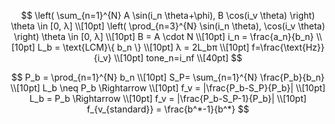 $$
\left( \sum_{n=1}^{N} A \sin(i_n \theta+\phi), B \cos(i_v \theta) \right) \theta \in [0, λ] \\[10pt]
\left( \prod_{n=3}^{N} \sin(i_n \theta), \cos(i_v \theta) \right) \theta \in [0, λ] \\[10pt]
B = A \cdot N \\[10pt]
i_n = \frac{a_n}{b_n} \\[10pt]
L_b = \text{LCM}\{ b_n \} \\[10pt]
λ = 2L_bπ \\[10pt]
f=\frac{\text{Hz}}{i_v} \\[10pt]
tone_n=i_nf \\[40pt]
$$

$$
P_b = \prod_{n=1}^{N} b_n \\[10pt]
S_P= \sum_{n=1}^{N} \frac{P_b}{b_n} \\[10pt]
L_b \neq P_b \Rightarrow \\[10pt]
f_v = |\frac{P_b-S_P}{P_b}| \\[10pt]
L_b = P_b \Rightarrow \\[10pt]
f_v = |\frac{P_b-S_P-1}{P_b}| \\[10pt]
f_{v_{standard}} = \frac{b^*-1}{b^*}
$$
